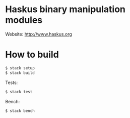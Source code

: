 # Haskus binary manipulation modules

Website: http://www.haskus.org

# How to build

```bash
$ stack setup
$ stack build
```

Tests:
```bash
$ stack test
```

Bench:
```bash
$ stack bench
```
